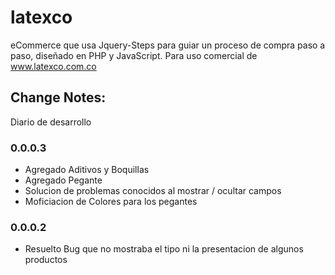 # latexco

eCommerce que usa Jquery-Steps para guiar un proceso de compra paso a paso, diseñado en PHP y JavaScript.
Para uso comercial de www.latexco.com.co

## Change Notes:

Diario de desarrollo

### 0.0.0.3

- Agregado Aditivos y Boquillas
- Agregado Pegante
- Solucion de problemas conocidos al mostrar / ocultar campos
- Moficiacion de Colores para los pegantes

### 0.0.0.2

- Resuelto Bug que no mostraba el tipo ni la presentacion de algunos productos
